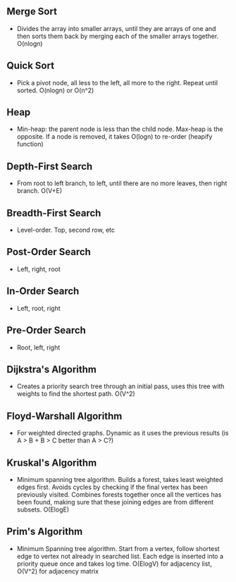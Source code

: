 ## Merge Sort
- Divides the array into smaller arrays, until they are arrays of one and then sorts them back by merging each of the smaller arrays together. O(nlogn)
## Quick Sort
- Pick a pivot node, all less to the left, all more to the right. Repeat until sorted. O(nlogn) or O(n^2)
## Heap
- Min-heap: the parent node is less than the child node. Max-heap is the opposite. If a node is removed, it takes O(logn) to re-order (heapify function)
## Depth-First Search
- From root to left branch, to left, until there are no more leaves, then right branch. O(V+E)
## Breadth-First Search
- Level-order. Top, second row, etc
## Post-Order Search
- Left, right, root
## In-Order Search
- Left, root, right
## Pre-Order Search
- Root, left, right
## Dijkstra's Algorithm
- Creates a priority search tree through an initial pass, uses this tree with weights to find the shortest path. O(V^2)
## Floyd-Warshall Algorithm
- For weighted directed graphs. Dynamic as it uses the previous results (is A > B + B > C better than A > C?)
## Kruskal's Algorithm
- Minimum spanning tree algorithm. Builds a forest, takes least weighted edges first. Avoids cycles by checking if the final vertex has been previously visited. Combines forests together once all the vertices has been found, making sure that these joining edges are from different subsets. O(ElogE)
## Prim's Algorithm
- Minimum Spanning tree algorithm. Start from a vertex, follow shortest edge to vertex not already in searched list. Each edge is inserted into a priority queue once and takes log time. O(ElogV) for adjacency list, O(V^2) for adjacency matrix